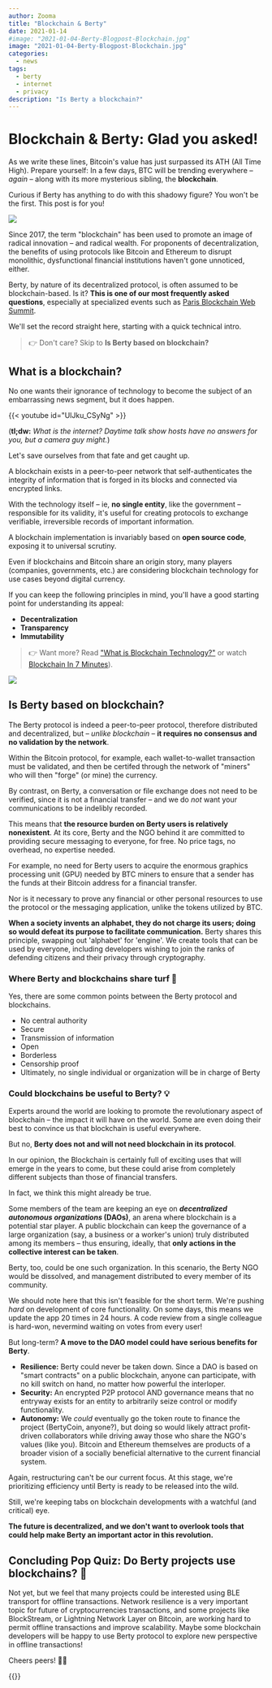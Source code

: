 ```yaml
---
author: Zooma
title: "Blockchain & Berty"
date: 2021-01-14
#image: "2021-01-04-Berty-Blogpost-Blockchain.jpg"
image: "2021-01-04-Berty-Blogpost-Blockchain.jpg"
categories:
  - news
tags:
  - berty
  - internet
  - privacy
description: "Is Berty a blockchain?"
---
```


# Blockchain & Berty: Glad you asked!

As we write these lines, Bitcoin's value has just surpassed its ATH (All Time High). Prepare yourself: In a few days, BTC will be trending everywhere – *again* – along with its more mysterious sibling, the **blockchain**.

Curious if Berty has anything to do with this shadowy figure? You won't be the first. This post is for you!

![](https://i.imgur.com/ckc7vlt.jpg)

Since 2017, the term "blockchain" has been used to promote an image of radical innovation – and radical wealth. For proponents of decentralization, the benefits of using protocols like Bitcoin and Ethereum to disrupt monolithic, dysfunctional financial institutions haven't gone unnoticed, either.

Berty, by nature of its decentralized protocol, is often assumed to be blockchain-based. Is it? **This is one of our most frequently asked questions**, especially at specialized events such as [Paris Blockchain Web Summit](https://berty.tech/blog/2020-talks/).

We'll set the record straight here, starting with a quick technical intro.

> 👉 Don't care? Skip to **Is Berty based on blockchain?**

## What is a blockchain?

No one wants their ignorance of technology to become the subject of an embarrassing news segment, but it does happen.

{{< youtube id="UlJku_CSyNg" >}}

(**tl;dw:** *What is the internet? Daytime talk show hosts have no answers for you, but a camera guy might.*)

Let's save ourselves from that fate and get caught up.

A blockchain exists in a peer-to-peer network that self-authenticates the integrity of information that is forged in its blocks and connected via encrypted links.

With the technology itself – ie, **no single entity**, like the government – responsible for its validity, it's useful for creating protocols to exchange verifiable, irreversible records of important information.

A blockchain implementation is invariably based on **open source code**, exposing it to universal scrutiny.

Even if blockchains and Bitcoin share an origin story, many players (companies, governments, etc.) are considering blockchain technology for use cases beyond digital currency.

If you can keep the following principles in mind, you'll have a good starting point for understanding its appeal:

* **Decentralization**
* **Transparency**
* **Immutability**

> 👉 Want more? Read ["What is Blockchain Technology?"](https://blockgeeks.com/guides/what-is-blockchain-technology/) or watch [Blockchain In 7 Minutes](https://www.youtube.com/watch?v=yubzJw0uiE4)).

![](https://i.imgur.com/aOxadUG.png)

## Is Berty based on blockchain?

The Berty protocol is indeed a peer-to-peer protocol, therefore distributed and decentralized, but – *unlike blockchain* – **it requires no consensus and no validation by the network**.

Within the Bitcoin protocol, for example, each wallet-to-wallet transaction must be validated, and then be certifed through the network of "miners" who will then "forge" (or mine) the currency.

By contrast, on Berty, a conversation or file exchange does not need to be verified, since it is not a financial transfer – and we do *not* want your communications to be indelibly recorded.

This means that **the resource burden on Berty users is relatively nonexistent**. At its core, Berty and the NGO behind it are committed to providing secure messaging to everyone, for free. No price tags, no overhead, no expertise needed.

For example, no need for Berty users to acquire the enormous graphics processing unit (GPU) needed by BTC miners to ensure that a sender has the funds at their Bitcoin address for a financial transfer.

Nor is it necessary to prove any financial or other personal resources to use the protocol or the messaging application, unlike the tokens utilized by BTC.

**When a society invents an alphabet, they do not charge its users; doing so would defeat its purpose to facilitate communication.** Berty shares this principle, swapping out 'alphabet' for 'engine'. We create tools that can be used by everyone, including developers wishing to join the ranks of defending citizens and their privacy through cryptography.


### Where Berty and blockchains share turf 🤝

Yes, there are some common points between the Berty protocol and blockchains.

* No central authority
* Secure
* Transmission of information
* Open
* Borderless
* Censorship proof
* Ultimately, no single individual or organization will be in charge of Berty

### Could blockchains be useful to Berty? 💡

Experts around the world are looking to promote the revolutionary aspect of blockchain – the impact it will have on the world. Some are even doing their best to convince us that blockchain is useful everywhere.

But no, **Berty does not and will not need blockchain in its protocol**.

In our opinion, the Blockchain is certainly full of exciting uses that will emerge in the years to come, but these could arise from completely different subjects than those of financial transfers.

In fact, we think this might already be true.

Some members of the team are keeping an eye on ***decentralized autonomous organizations* (DAOs)**, an arena where blockchain is a potential star player. A public blockchain can keep the governance of a large organization (say, a business or a worker's union) truly distributed among its members – thus ensuring, ideally, that **only actions in the collective interest can be taken**.

Berty, too, could be one such organization. In this scenario, the Berty NGO would be dissolved, and management distributed to every member of its community.

We should note here that this isn't feasible for the short term. We're pushing *hard* on development of core functionality. On some days, this means we update the app 20 times in 24 hours. A code review from a single colleague is hard-won, nevermind waiting on votes from every user!

But long-term? **A move to the DAO model could have serious benefits for Berty**.

- **Resilience:** Berty could never be taken down. Since a DAO is based on "smart contracts" on a public blockchain, anyone can participate, with no kill switch on hand, no matter how powerful the interloper.
- **Security:** An encrypted P2P protocol AND governance means that no entryway exists for an entity to arbitrarily seize control or modify functionality.
- **Autonomy:** We *could* eventually go the token route to finance the project (BertyCoin, anyone?), but doing so would likely attract profit-driven collaborators while driving away those who share the NGO's values (like you). Bitcoin and Ethereum themselves are products of a broader vision of a socially beneficial alternative to the current financial system.

Again, restructuring can't be our current focus. At this stage, we're prioritizing efficiency until Berty is ready to be released into the wild.

Still, we're keeping tabs on blockchain developments with a watchful (and critical) eye.

**The future is decentralized, and we don't want to overlook tools that could help make Berty an important actor in this revolution.**

## Concluding Pop Quiz: Do Berty projects use blockchains? 🤨

Not yet, but we feel that many projects could be interested using BLE transport for offline transactions. Network resilience is a very important topic for future of cryptocurrencies transactions, and some projects like BlockStream, or Lightning Network Layer on Bitcoin, are working hard to permit offline transactions and improve scalability. Maybe some blockchain developers will be happy to use Berty protocol to explore new perspective in offline transactions!


Cheers peers! 🏴‍☠️



{{<tweet id="1338842911107145733">}}

